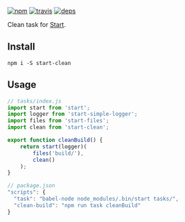 [![npm](https://img.shields.io/npm/v/start-clean.svg?style=flat-square)](https://www.npmjs.com/package/start-clean)
[![travis](http://img.shields.io/travis/start-runner/clean.svg?style=flat-square)](https://travis-ci.org/start-runner/clean)
[![deps](https://img.shields.io/gemnasium/start-runner/clean.svg?style=flat-square)](https://gemnasium.com/start-runner/clean)

Clean task for [Start](https://github.com/start-runner/start).

## Install

```
npm i -S start-clean
```

## Usage

```js
// tasks/index.js
import start from 'start';
import logger from 'start-simple-logger';
import files from 'start-files';
import clean from 'start-clean';

export function cleanBuild() {
    return start(logger)(
        files('build/'),
        clean()
    );
}
```

```js
// package.json
"scripts": {
  "task": "babel-node node_modules/.bin/start tasks/",
  "clean-build": "npm run task cleanBuild"
}
```
